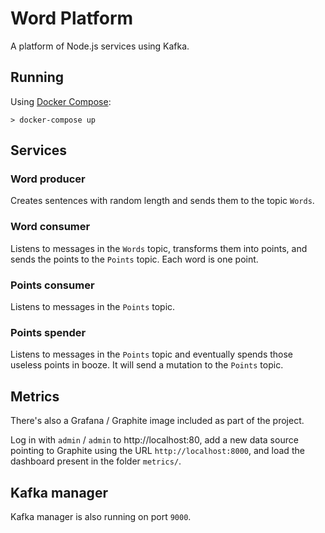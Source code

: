 # Word Platform

A platform of Node.js services using Kafka.

## Running

Using [Docker Compose](https://docs.docker.com/compose/):

```
> docker-compose up
```

## Services

### Word producer

Creates sentences with random length and sends them to the topic `Words`.

### Word consumer

Listens to messages in the `Words` topic, transforms them into points,
and sends the points to the `Points` topic. Each word is one point.

### Points consumer

Listens to messages in the `Points` topic.

### Points spender

Listens to messages in the `Points` topic and eventually spends those
useless points in booze. It will send a mutation to the `Points` topic.

## Metrics

There's also a Grafana / Graphite image included as part of the project.

Log in with `admin` / `admin` to http://localhost:80, add a new data source pointing to Graphite
using the URL `http://localhost:8000`, and load the dashboard present in the folder `metrics/`.

## Kafka manager

Kafka manager is also running on port `9000`.